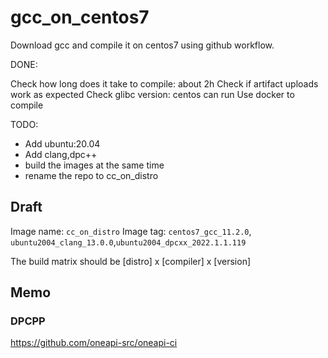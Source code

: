 # gcc_on_centos7


Download gcc and compile it on centos7 using github workflow.

DONE:

Check how long does it take to compile: about 2h
Check if artifact uploads work as expected
Check glibc version: centos can run
Use docker to compile

TODO:

- Add ubuntu:20.04
- Add clang,dpc++
- build the images at the same time
- rename the repo to cc_on_distro


## Draft

Image name: `cc_on_distro`
Image tag: `centos7_gcc_11.2.0`, `ubuntu2004_clang_13.0.0`,`ubuntu2004_dpcxx_2022.1.1.119`

The build matrix should be [distro] x [compiler] x [version]


## Memo

### DPCPP

https://github.com/oneapi-src/oneapi-ci


